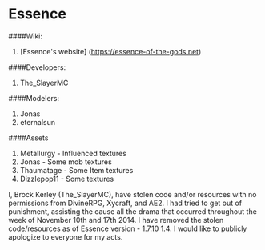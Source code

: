 Essence
=======

####Wiki:
1. [Essence's website] (https://essence-of-the-gods.net)

####Developers:
1. The_SlayerMC

####Modelers:
1. Jonas
2. eternalsun

####Assets
1. Metallurgy - Influenced textures
2. Jonas - Some mob textures
3. Thaumatage - Some Item textures
4. Dizzlepop11 - Some textures


I, Brock Kerley (The_SlayerMC), have stolen code and/or resources with no permissions from DivineRPG, Xycraft, and AE2. I had tried to get out of punishment, assisting the cause all the drama that occurred throughout the week of November 10th and 17th 2014. I have removed the stolen code/resources as of Essence version - 1.7.10 1.4. I would like to publicly apologize to everyone for my acts.
